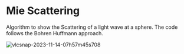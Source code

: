 # Mie Scattering

Algorithm to show the Scattering of a light wave at a sphere. The code follows the Bohren Huffmann approach.

![vlcsnap-2023-11-14-07h57m45s708](https://github.com/AchimVonKeudell/PhysicsVisualisations/assets/100088227/5ced85bd-2665-42cd-88ba-38c78659692d)
